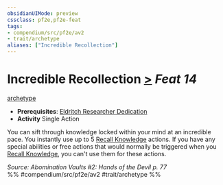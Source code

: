 ```yaml
---
obsidianUIMode: preview
cssclass: pf2e,pf2e-feat
tags:
- compendium/src/pf2e/av2
- trait/archetype
aliases: ["Incredible Recollection"]
---
```

# Incredible Recollection  [>](chapter-9-playing-the-game.md#Actions "Single Action") *Feat 14*  
[archetype](archetype.md "Archetype Feat Trait")  

- **Prerequisites**: [Eldritch Researcher Dedication](eldritch-researcher-dedication-av2.md)
- **Activity** Single Action

You can sift through knowledge locked within your mind at an incredible pace. You instantly use up to 5 [Recall Knowledge](recall-knowledge.md) actions. If you have any special abilities or free actions that would normally be triggered when you [Recall Knowledge](recall-knowledge.md), you can't use them for these actions.

*Source: Abomination Vaults #2: Hands of the Devil p. 77*  
%% #compendium/src/pf2e/av2 #trait/archetype %%